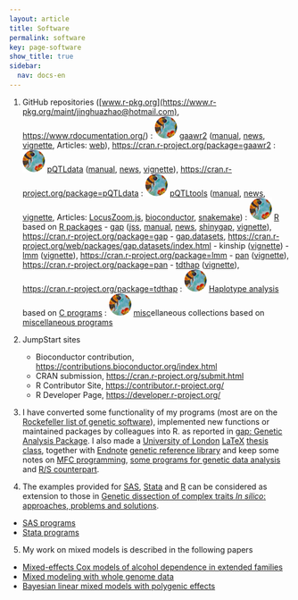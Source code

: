```yaml
---
layout: article
title: Software
permalink: software
key: page-software
show_title: true
sidebar:
  nav: docs-en
---
```


1. GitHub repositories ([www.r-pkg.org](https://www.r-pkg.org/maint/jinghuazhao@hotmail.com), <https://www.rdocumentation.org/>)
  : [![](bees.svg)](https://github.com/jinghuazhao/gaawr2) [gaawr2](https://jinghuazhao.github.io/gaawr2/) ([manual](https://jinghuazhao.github.io/gaawr2/reference/gaawr2.html), [news](https://jinghuazhao.github.io/gaawr2/news/index.html), [vignette](https://jinghuazhao.github.io/gaawr2/articles/gaawr2.html), Articles: [web](https://jinghuazhao.github.io/gaawr2/articles/web.html)), <https://cran.r-project.org/package=gaawr2>
  : [![](bees.svg)](https://github.com/jinghuazhao/pQTLdata) [pQTLdata](https://jinghuazhao.github.io/pQTLdata/) ([manual](https://jinghuazhao.github.io/pQTLdata/reference/pQTLdata.html), [news](https://jinghuazhao.github.io/pQTLdata/news/index.html), [vignette](https://jinghuazhao.github.io/pQTLdata/articles/pQTLdata.html)), <https://cran.r-project.org/package=pQTLdata>
  : [![](bees.svg)](https://github.com/jinghuazhao/pQTLtools) [pQTLtools](https://jinghuazhao.github.io/pQTLtools/) ([manual](https://jinghuazhao.github.io/pQTLtools/reference/pQTLtools.html), [news](https://jinghuazhao.github.io/pQTLtools/news/index.html), [vignette](https://jinghuazhao.github.io/pQTLtools/articles/pQTLtools.html), Articles: [LocusZoom.js](https://jinghuazhao.github.io/pQTLtools/articles/LocusZoom.js.html), [bioconductor](https://jinghuazhao.github.io/pQTLtools/articles/bioconductor.html), [snakemake](https://jinghuazhao.github.io/pQTLtools/articles/snakemake.html))
  : [![](bees.svg)](https://github.com/jinghuazhao/R) [R](https://jinghuazhao.github.io/R/) based on [R packages](r-progs.md)
        - [gap](https://www.rdocumentation.org/packages/gap/) ([jss](https://cran.r-project.org/web/packages/gap/vignettes/jss.pdf), [manual](https://jinghuazhao.github.io/R/vignettes/gap-manual.pdf), [news](https://jinghuazhao.github.io/R/vignettes/ChangeLog.txt), [shinygap](https://jinghuazhao.github.io/R/vignettes/shinygap.html), [vignette](https://jinghuazhao.github.io/R/vignettes/gap.html)), <https://cran.r-project.org/package=gap>
        - [gap.datasets](https://www.rdocumentation.org/packages/gap.datasets), <https://cran.r-project.org/web/packages/gap.datasets/index.html>
        - kinship ([vignette](https://jinghuazhao.github.io/R/vignettes/kinship.pdf))
        - [lmm](https://www.rdocumentation.org/packages/lmm) ([vignette](https://jinghuazhao.github.io/R/vignettes/lmm-tr.pdf)), <https://cran.r-project.org/package=lmm>
        - [pan](https://www.rdocumentation.org/packages/pan) ([vignette](https://jinghuazhao.github.io/R/vignettes/pan-tr.pdf)), <https://cran.r-project.org/package=pan>
        - [tdthap](https://www.rdocumentation.org/packages/tdthap) ([vignette](https://jinghuazhao.github.io/R/vignettes/tdthap-paper.pdf)), <https://cran.r-project.org/package=tdthap>
  : [![](bees.svg)](https://github.com/jinghuazhao/Haplotype-Analysis) [Haplotype analysis](https://jinghuazhao.github.io/Haplotype-Analysis/) based on [C programs](c-progs.md)
  : [![](bees.svg)](https://github.com/jinghuazhao/misc) [misc](https://jinghuazhao.github.io/misc/)ellaneous collections based on [miscellaneous programs](misc-progs.md)

2. JumpStart sites
   - Bioconductor contribution, <https://contributions.bioconductor.org/index.html>
   - CRAN submission, <https://cran.r-project.org/submit.html>
   - R Contributor Site, <https://contributor.r-project.org/>
   - R Developer Page, <https://developer.r-project.org/>

3. I have converted some functionality of my programs (most are on the
[Rockefeller list of genetic software](https://gaow.github.io/genetic-analysis-software/)),
implemented new functions or maintained packages by colleagues into R. as reported in
[gap: Genetic Analysis Package](https://www.jstatsoft.org/article/view/v023i08). I also made a [University of London](http://www.lon.ac.uk/) [LaTeX](http://www.ctan.org/) [thesis class](software/ulthesis.zip),
together with [Endnote](http://www.endnote.com/) [genetic reference library](iop/jinghua/refs/genetics.enl)
and keep some notes on [MFC programming](iop/jinghua/winprog/winprog.html), [some programs for genetic data analysis](software/softlink.html) and [R/S counterpart](r-genetics.html).

4. The examples provided for [SAS](http://en.wikipedia.org/wiki/SAS_System), [Stata](http://en.wikipedia.org/wiki/Stata) and
[R](http://www.r-project.org/) can be considered as extension to those in
[Genetic dissection of complex traits *In silico*: approaches, problems and solutions](paper/cbio06.pdf).
  - [SAS programs](sas-progs.md)
  - [Stata programs](stata-progs.md)

5. My work on mixed models is described in the following papers
  - [Mixed-effects Cox models of alcohol dependence in extended families](https://link.springer.com/article/10.1186/1471-2156-6-S1-S127)
  - [Mixed modeling with whole genome data](http://www.hindawi.com/journals/jps/2012/485174/)
  - [Bayesian linear mixed models with polygenic effects](https://www.jstatsoft.org/article/view/v085i06)
